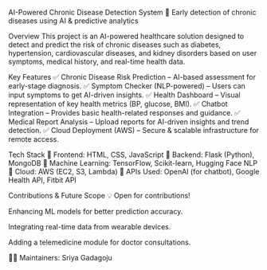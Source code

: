 AI-Powered Chronic Disease Detection System
🚀 Early detection of chronic diseases using AI & predictive analytics

Overview
This project is an AI-powered healthcare solution designed to detect and predict the risk of chronic diseases such as diabetes, hypertension, cardiovascular diseases, and kidney disorders based on user symptoms, medical history, and real-time health data.

Key Features
✅ Chronic Disease Risk Prediction – AI-based assessment for early-stage diagnosis.
✅ Symptom Checker (NLP-powered) – Users can input symptoms to get AI-driven insights.
✅ Health Dashboard – Visual representation of key health metrics (BP, glucose, BMI).
✅ Chatbot Integration – Provides basic health-related responses and guidance.
✅ Medical Report Analysis – Upload reports for AI-driven insights and trend detection.
✅ Cloud Deployment (AWS) – Secure & scalable infrastructure for remote access.

Tech Stack
🔹 Frontend: HTML, CSS, JavaScript
🔹 Backend: Flask (Python), MongoDB
🔹 Machine Learning: TensorFlow, Scikit-learn, Hugging Face NLP
🔹 Cloud: AWS (EC2, S3, Lambda)
🔹 APIs Used: OpenAI (for chatbot), Google Health API, Fitbit API


Contributions & Future Scope
💡 Open for contributions!

Enhancing ML models for better prediction accuracy.

Integrating real-time data from wearable devices.

Adding a telemedicine module for doctor consultations.

👨‍💻 Maintainers: Sriya Gadagoju
